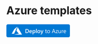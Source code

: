 # Azure templates

<a href="https://portal.azure.com/#create/Microsoft.Template/uri/https%3A%2F%2Fraw.github.ibm.com%2FVojtech-Hrabal%2Fazure-wood-templates%2Fmaster%2Fazuredeploy.json?token=AAANDGY2QBYNZCI3UJICP526QIJ4K" target="_blank">
    <img src="https://raw.githubusercontent.com/Azure/azure-quickstart-templates/master/1-CONTRIBUTION-GUIDE/images/deploytoazure.png"/>
</a>
